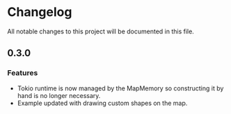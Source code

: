# Changelog

All notable changes to this project will be documented in this file.

## 0.3.0

### Features

* Tokio runtime is now managed by the MapMemory so constructing it by hand is no longer necessary.
* Example updated with drawing custom shapes on the map.
